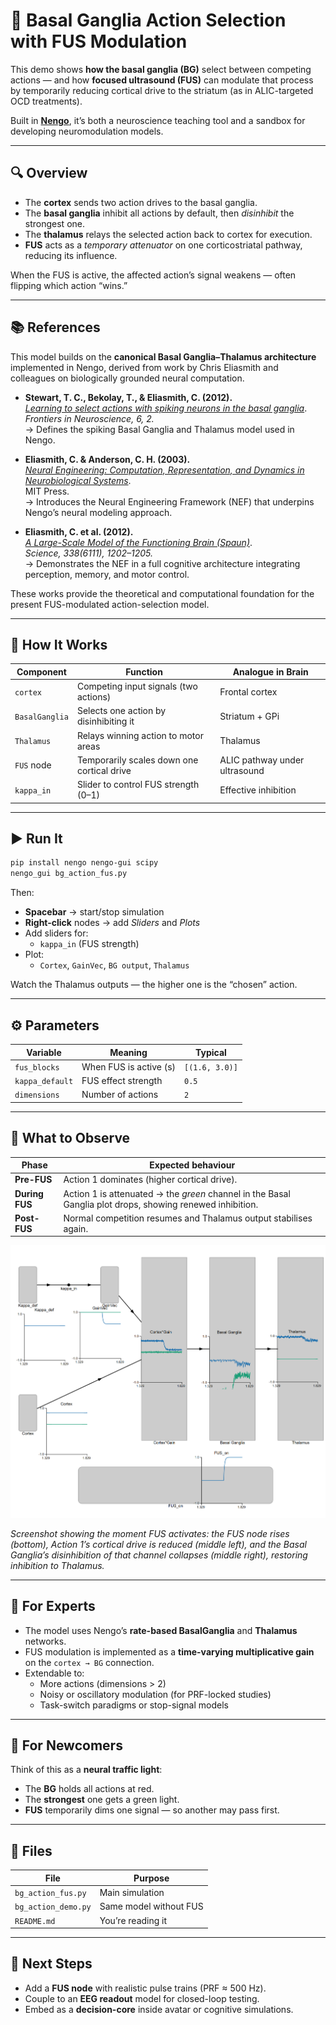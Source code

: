 # 🧠 Basal Ganglia Action Selection with FUS Modulation

This demo shows **how the basal ganglia (BG)** select between competing actions — and how **focused ultrasound (FUS)** can modulate that process by temporarily reducing cortical drive to the striatum (as in ALIC-targeted OCD treatments).

Built in **[Nengo](https://www.nengo.ai)**, it’s both a neuroscience teaching tool and a sandbox for developing neuromodulation models.

---

## 🔍 Overview

- The **cortex** sends two action drives to the basal ganglia.  
- The **basal ganglia** inhibit all actions by default, then *disinhibit* the strongest one.  
- The **thalamus** relays the selected action back to cortex for execution.  
- **FUS** acts as a *temporary attenuator* on one corticostriatal pathway, reducing its influence.

When the FUS is active, the affected action’s signal weakens — often flipping which action “wins.”

---

## 📚 References

This model builds on the **canonical Basal Ganglia–Thalamus architecture** implemented in Nengo, derived from work by Chris Eliasmith and colleagues on biologically grounded neural computation.

- **Stewart, T. C., Bekolay, T., & Eliasmith, C. (2012).**  
  [*Learning to select actions with spiking neurons in the basal ganglia*](https://doi.org/10.3389/fnins.2012.00002).  
  *Frontiers in Neuroscience, 6, 2.*  
  → Defines the spiking Basal Ganglia and Thalamus model used in Nengo.

- **Eliasmith, C. & Anderson, C. H. (2003).**  
  [*Neural Engineering: Computation, Representation, and Dynamics in Neurobiological Systems*](https://mitpress.mit.edu/9780262550606/).  
  MIT Press.  
  → Introduces the Neural Engineering Framework (NEF) that underpins Nengo’s neural modeling approach.

- **Eliasmith, C. et al. (2012).**  
  [*A Large-Scale Model of the Functioning Brain (Spaun)*](https://doi.org/10.1126/science.1225266).  
  *Science, 338(6111), 1202–1205.*  
  → Demonstrates the NEF in a full cognitive architecture integrating perception, memory, and motor control.

These works provide the theoretical and computational foundation for the present FUS-modulated action-selection model.


---

## 🧩 How It Works

| Component | Function | Analogue in Brain |
|------------|-----------|------------------|
| `cortex` | Competing input signals (two actions) | Frontal cortex |
| `BasalGanglia` | Selects one action by disinhibiting it | Striatum + GPi |
| `Thalamus` | Relays winning action to motor areas | Thalamus |
| `FUS` node | Temporarily scales down one cortical drive | ALIC pathway under ultrasound |
| `kappa_in` | Slider to control FUS strength (0–1) | Effective inhibition |

---

## ▶️ Run It

```bash
pip install nengo nengo-gui scipy
nengo_gui bg_action_fus.py
```

Then:
- **Spacebar** → start/stop simulation  
- **Right-click** nodes → add *Sliders* and *Plots*  
- Add sliders for:
  - `kappa_in` (FUS strength)
- Plot:
  - `Cortex`, `GainVec`, `BG output`, `Thalamus`

Watch the Thalamus outputs — the higher one is the “chosen” action.

---

## ⚙️ Parameters

| Variable | Meaning | Typical |
|-----------|----------|----------|
| `fus_blocks` | When FUS is active (s) | `[(1.6, 3.0)]` |
| `kappa_default` | FUS effect strength | `0.5` |
| `dimensions` | Number of actions | `2` |

---

## 🧪 What to Observe

| Phase | Expected behaviour |
|-------|--------------------|
| **Pre-FUS** | Action 1 dominates (higher cortical drive). |
| **During FUS** | Action 1 is attenuated → the *green* channel in the Basal Ganglia plot drops, showing renewed inhibition. |
| **Post-FUS** | Normal competition resumes and Thalamus output stabilises again. |

<p align="center">
  <img src="./media/screenshot01.png" alt="Moment FUS turns on: basal ganglia disinhibition decreases for the green channel" width="700"/>
</p>

*Screenshot showing the moment FUS activates: the FUS node rises (bottom), Action 1’s cortical drive is reduced (middle left), and the Basal Ganglia’s disinhibition of that channel collapses (middle right), restoring inhibition to Thalamus.*

---

## 🧠 For Experts

- The model uses Nengo’s **rate-based BasalGanglia** and **Thalamus** networks.  
- FUS modulation is implemented as a **time-varying multiplicative gain** on the `cortex → BG` connection.  
- Extendable to:
  - More actions (dimensions > 2)  
  - Noisy or oscillatory modulation (for PRF-locked studies)  
  - Task-switch paradigms or stop-signal models  

---

## 🌱 For Newcomers

Think of this as a **neural traffic light**:
- The **BG** holds all actions at red.  
- The **strongest** one gets a green light.  
- **FUS** temporarily dims one signal — so another may pass first.

---

## 📁 Files

| File | Purpose |
|------|----------|
| `bg_action_fus.py` | Main simulation |
| `bg_action_demo.py` | Same model without FUS |
| `README.md` | You’re reading it |

---

## 🧩 Next Steps

- Add a **FUS node** with realistic pulse trains (PRF ≈ 500 Hz).  
- Couple to an **EEG readout** model for closed-loop testing.  
- Embed as a **decision-core** inside avatar or cognitive simulations.
